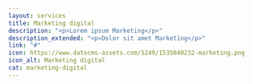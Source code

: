 ```yaml
---
layout: services
title: Marketing digital
description: "<p>Lorem ipsum Marketing</p>"
description_extended: "<p>Dolor sit amet Marketing</p>"
link: "#"
icon: https://www.datocms-assets.com/5249/1535040232-marketing.png
icon_alt: Marketing digital
cat: marketing-digital
---
```


